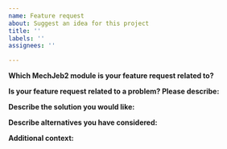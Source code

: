 ```yaml
---
name: Feature request
about: Suggest an idea for this project
title: ''
labels: ''
assignees: ''

---
```


<!-- Thank you for contributing to kRPC.MechJeb repository.
Please fill in details below to help us understand and evaluate your idea.
Please remove template comments and replace them with your description. -->

**Which MechJeb2 module is your feature request related to?**
<!-- You can write the name as it appears in the game window and/or attach screenshots of the window. -->

**Is your feature request related to a problem? Please describe:**
<!-- A clear and concise description of what the problem is. Ex. I'm always frustrated when [...] --->

**Describe the solution you would like:**
<!-- A clear and concise description of what you want to happen. -->

**Describe alternatives you have considered:**
<!-- A clear and concise description of any alternative solutions or features you've considered. -->

**Additional context:**
<!-- Add any other context or screenshots about the feature request here. -->
